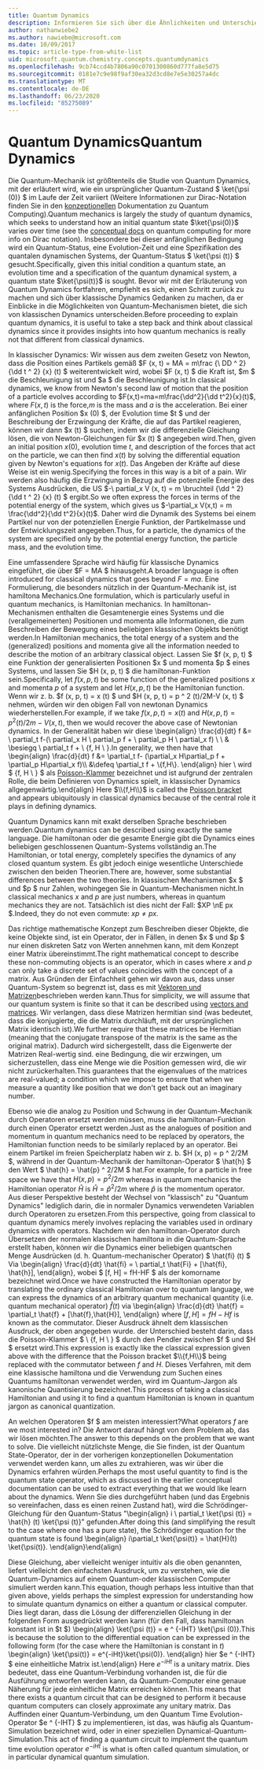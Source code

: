```yaml
---
title: Quantum Dynamics
description: Informieren Sie sich über die Ähnlichkeiten und Unterschiede zwischen Quantum Dynamics und Classic Dynamics.
author: nathanwiebe2
ms.author: nawiebe@microsoft.com
ms.date: 10/09/2017
ms.topic: article-type-from-white-list
uid: microsoft.quantum.chemistry.concepts.quantumdynamics
ms.openlocfilehash: 9cb74ccd4b7806a90c0701300860d777fa8e5d75
ms.sourcegitcommit: 0181e7c9e98f9af30ea32d3cd8e7e5e30257a4dc
ms.translationtype: MT
ms.contentlocale: de-DE
ms.lasthandoff: 06/23/2020
ms.locfileid: "85275089"
---
```

# <a name="quantum-dynamics"></a><span data-ttu-id="81daa-103">Quantum Dynamics</span><span class="sxs-lookup"><span data-stu-id="81daa-103">Quantum Dynamics</span></span>

<span data-ttu-id="81daa-104">Die Quantum-Mechanik ist größtenteils die Studie von Quantum Dynamics, mit der erläutert wird, wie ein ursprünglicher Quantum-Zustand $ \ket{\psi (0)} $ im Laufe der Zeit variiert (Weitere Informationen zur Dirac-Notation finden Sie in den [konzeptionellen](xref:microsoft.quantum.concepts.dirac) Dokumentation zu Quantum Computing).</span><span class="sxs-lookup"><span data-stu-id="81daa-104">Quantum mechanics is largely the study of quantum dynamics, which seeks to understand how an initial quantum state $\ket{\psi(0)}$ varies over time (see the [conceptual docs](xref:microsoft.quantum.concepts.dirac) on quantum computing for more info on Dirac notation).</span></span>
<span data-ttu-id="81daa-105">Insbesondere bei dieser anfänglichen Bedingung wird ein Quantum-Status, eine Evolution-Zeit und eine Spezifikation des quantalen dynamischen Systems, der Quantum-Status $ \ket{\psi (t)} $ gesucht.</span><span class="sxs-lookup"><span data-stu-id="81daa-105">Specifically, given this initial condition a quantum state, an evolution time and a specification of the quantum dynamical system, a quantum state $\ket{\psi(t)}$ is sought.</span></span>
<span data-ttu-id="81daa-106">Bevor wir mit der Erläuterung von Quantum Dynamics fortfahren, empfiehlt es sich, einen Schritt zurück zu machen und sich über klassische Dynamics Gedanken zu machen, da er Einblicke in die Möglichkeiten von Quantum-Mechanismen bietet, die sich von klassischen Dynamics unterscheiden.</span><span class="sxs-lookup"><span data-stu-id="81daa-106">Before proceeding to explain quantum dynamics, it is useful to take a step back and think about classical dynamics since it provides insights into how quantum mechanics is really not that different from classical dynamics.</span></span>

<span data-ttu-id="81daa-107">In klassischer Dynamics: Wir wissen aus dem zweiten Gesetz von Newton, dass die Position eines Partikels gemäß $F (x, t) = MA = m\frac {\ DD ^ 2} {\dd t ^ 2} {x} (t) $ weiterentwickelt wird, wobei $F (x, t) $ die Kraft ist, $m $ die Beschleunigung ist und $a $ die Beschleunigung ist.</span><span class="sxs-lookup"><span data-stu-id="81daa-107">In classical dynamics, we know from Newton's second law of motion that the position of a particle evolves according to $F(x,t)=ma=m\frac{\dd^2}{\dd t^2}{x}(t)$, where $F(x,t)$ is the force,$m$ is the mass and $a$ is the acceleration.</span></span>
<span data-ttu-id="81daa-108">Bei einer anfänglichen Position $x (0) $, der Evolution time $t $ und der Beschreibung der Erzwingung der Kräfte, die auf das Partikel reagieren, können wir dann $x (t) $ suchen, indem wir die differenzielle Gleichung lösen, die von Newton-Gleichungen für $x (t) $ angegeben wird.</span><span class="sxs-lookup"><span data-stu-id="81daa-108">Then, given an initial position $x(0)$, evolution time $t$, and description of the forces that act on the particle, we can then find $x(t)$ by solving the differential equation given by Newton's equations for $x(t)$.</span></span>
<span data-ttu-id="81daa-109">Das Angeben der Kräfte auf diese Weise ist ein wenig.</span><span class="sxs-lookup"><span data-stu-id="81daa-109">Specifying the forces in this way is a bit of a pain.</span></span>
<span data-ttu-id="81daa-110">Wir werden also häufig die Erzwingung in Bezug auf die potenzielle Energie des Systems Ausdrücken, die US $-\ partial_x V (x, t) = m \bruchteil {\dd ^ 2} {\dd t ^ 2} {x} (t) $ ergibt.</span><span class="sxs-lookup"><span data-stu-id="81daa-110">So we often express the forces in terms of the potential energy of the system, which gives us $-\partial_x V(x,t) = m \frac{\dd^2}{\dd t^2}{x}(t)$.</span></span>
<span data-ttu-id="81daa-111">Daher wird die Dynamik des Systems bei einem Partikel nur von der potenziellen Energie Funktion, der Partikelmasse und der Entwicklungszeit angegeben.</span><span class="sxs-lookup"><span data-stu-id="81daa-111">Thus, for a particle, the dynamics of the system are specified only by the potential energy function, the particle mass, and the evolution time.</span></span>

<span data-ttu-id="81daa-112">Eine umfassendere Sprache wird häufig für klassische Dynamics eingeführt, die über $F = MA $ hinausgeht.</span><span class="sxs-lookup"><span data-stu-id="81daa-112">A broader language is often introduced for classical dynamics that goes beyond $F=ma$.</span></span>
<span data-ttu-id="81daa-113">Eine Formulierung, die besonders nützlich in der Quantum-Mechanik ist, ist hamiltona Mechanics.</span><span class="sxs-lookup"><span data-stu-id="81daa-113">One formulation, which is particularly useful in quantum mechanics, is Hamiltonian mechanics.</span></span>
<span data-ttu-id="81daa-114">In hamiltonan-Mechanismen enthalten die Gesamtenergie eines Systems und die (verallgemeinerten) Positionen und momenta alle Informationen, die zum Beschreiben der Bewegung eines beliebigen klassischen Objekts benötigt werden.</span><span class="sxs-lookup"><span data-stu-id="81daa-114">In Hamiltonian mechanics, the total energy of a system and the (generalized) positions and momenta give all the information needed to describe the motion of an arbitrary classical object.</span></span>
<span data-ttu-id="81daa-115">Lassen Sie $f (x, p, t) $ eine Funktion der generalisierten Positionen $x $ und momenta $p $ eines Systems, und lassen Sie $H (x, p, t) $ die hamiltonan-Funktion sein.</span><span class="sxs-lookup"><span data-stu-id="81daa-115">Specifically, let $f(x,p,t)$ be some function of the generalized positions $x$ and momenta $p$ of a system and let $H(x,p,t)$ be the Hamiltonian function.</span></span>
<span data-ttu-id="81daa-116">Wenn wir z. b. $f (x, p, t) = x (t) $ und $H (x, p, t) = p ^ 2 (t)/2M-V (x, t) $ nehmen, würden wir den obigen Fall von newtonan Dynamics wiederherstellen.</span><span class="sxs-lookup"><span data-stu-id="81daa-116">For example, if we take $f(x,p,t)= x(t)$ and $H(x,p,t)=p^2(t)/2m - V(x,t)$, then we would recover the above case of Newtonian dynamics.</span></span>
<span data-ttu-id="81daa-117">In der Generalität haben wir diese \begin{align} \frac{d}{dt} f &= \ partial_t f-(\ partial_x H \ partial_p f + \ partial_p H \ partial_x f) \\ \\ & \besiegq \ partial_t f + \\ {f, H \\ }.</span><span class="sxs-lookup"><span data-stu-id="81daa-117">In generality, we then have that \begin{align} \frac{d}{dt} f &= \partial_t f- (\partial_x H\partial_p f + \partial_p H\partial_x f)\\\\ &\defeq \partial_t f + \\{f,H\\}.</span></span>
<span data-ttu-id="81daa-118">\end{align} hier \\ wird $ {f, H \\ } $ als [Poisson-Klammer](https://en.wikipedia.org/wiki/Poisson_bracket) bezeichnet und ist aufgrund der zentralen Rolle, die beim Definieren von Dynamics spielt, in klassischer Dynamics allgegenwärtig.</span><span class="sxs-lookup"><span data-stu-id="81daa-118">\end{align} Here $\\{f,H\\}$ is called the [Poisson bracket](https://en.wikipedia.org/wiki/Poisson_bracket) and appears ubiquitously in classical dynamics because of the central role it plays in defining dynamics.</span></span>

<span data-ttu-id="81daa-119">Quantum Dynamics kann mit exakt derselben Sprache beschrieben werden.</span><span class="sxs-lookup"><span data-stu-id="81daa-119">Quantum dynamics can be described using exactly the same language.</span></span>
<span data-ttu-id="81daa-120">Die hamiltonan oder die gesamte Energie gibt die Dynamics eines beliebigen geschlossenen Quantum-Systems vollständig an.</span><span class="sxs-lookup"><span data-stu-id="81daa-120">The Hamiltonian, or total energy, completely specifies the dynamics of any closed quantum system.</span></span>
<span data-ttu-id="81daa-121">Es gibt jedoch einige wesentliche Unterschiede zwischen den beiden Theorien.</span><span class="sxs-lookup"><span data-stu-id="81daa-121">There are, however, some substantial differences between the two theories.</span></span>
<span data-ttu-id="81daa-122">In klassischen Mechanismen $x $ und $p $ nur Zahlen, wohingegen Sie in Quantum-Mechanismen nicht.</span><span class="sxs-lookup"><span data-stu-id="81daa-122">In classical mechanics $x$ and $p$ are just numbers, whereas in quantum mechanics they are not.</span></span>
<span data-ttu-id="81daa-123">Tatsächlich ist dies nicht der Fall: $XP \nE px $.</span><span class="sxs-lookup"><span data-stu-id="81daa-123">Indeed, they do not even commute: $xp \ne px$.</span></span>

<span data-ttu-id="81daa-124">Das richtige mathematische Konzept zum Beschreiben dieser Objekte, die keine Objekte sind, ist ein Operator, der in Fällen, in denen $x $ und $p $ nur einen diskreten Satz von Werten annehmen kann, mit dem Konzept einer Matrix übereinstimmt.</span><span class="sxs-lookup"><span data-stu-id="81daa-124">The right mathematical concept to describe these non-commuting objects is an operator, which in cases where $x$ and $p$ can only take a discrete set of values coincides with the concept of a matrix.</span></span>
<span data-ttu-id="81daa-125">Aus Gründen der Einfachheit gehen wir davon aus, dass unser Quantum-System so begrenzt ist, dass es mit [Vektoren und Matrizen](xref:microsoft.quantum.concepts.vectors)beschrieben werden kann.</span><span class="sxs-lookup"><span data-stu-id="81daa-125">Thus for simplicity, we will assume that our quantum system is finite so that it can be described using [vectors and matrices](xref:microsoft.quantum.concepts.vectors).</span></span>
<span data-ttu-id="81daa-126">Wir verlangen, dass diese Matrizen hermitian sind (was bedeutet, dass die konjugierte, die die Matrix durchläuft, mit der ursprünglichen Matrix identisch ist).</span><span class="sxs-lookup"><span data-stu-id="81daa-126">We further require that these matrices be Hermitian (meaning that the conjugate transpose of the matrix is the same as the original matrix).</span></span>
<span data-ttu-id="81daa-127">Dadurch wird sichergestellt, dass die Eigenwerte der Matrizen Real-wertig sind. eine Bedingung, die wir erzwingen, um sicherzustellen, dass eine Menge wie die Position gemessen wird, die wir nicht zurückerhalten.</span><span class="sxs-lookup"><span data-stu-id="81daa-127">This guarantees that the eigenvalues of the matrices are real-valued; a condition which we impose to ensure that when we measure a quantity like position that we don't get back out an imaginary number.</span></span>

<span data-ttu-id="81daa-128">Ebenso wie die analog zu Position und Schwung in der Quantum-Mechanik durch Operatoren ersetzt werden müssen, muss die hamiltonan-Funktion durch einen Operator ersetzt werden.</span><span class="sxs-lookup"><span data-stu-id="81daa-128">Just as the analogues of position and momentum in quantum mechanics need to be replaced by operators, the Hamiltonian function needs to be similarly replaced by an operator.</span></span>
<span data-ttu-id="81daa-129">Bei einem Partikel im freien Speicherplatz haben wir z. b. $H (x, p) = p ^ 2/2M $, während in der Quantum-Mechanik der hamiltonan-Operator $ \hat{h} $ den Wert $ \hat{h} = \hat{p} ^ 2/2M $ hat.</span><span class="sxs-lookup"><span data-stu-id="81daa-129">For example, for a particle in free space we have that $H(x,p) = p^2/2m$ whereas in quantum mechanics the Hamiltonian operator $\hat{H}$ is $\hat{H}= \hat{p}^2/2m$ where $\hat{p}$ is the momentum operator.</span></span>
<span data-ttu-id="81daa-130">Aus dieser Perspektive besteht der Wechsel von "klassisch" zu "Quantum Dynamics" lediglich darin, die in normaler Dynamics verwendeten Variablen durch Operatoren zu ersetzen.</span><span class="sxs-lookup"><span data-stu-id="81daa-130">From this perspective, going from classical to quantum dynamics merely involves replacing the variables used in ordinary dynamics with operators.</span></span>
<span data-ttu-id="81daa-131">Nachdem wir den hamiltonan-Operator durch Übersetzen der normalen klassischen hamiltona in die Quantum-Sprache erstellt haben, können wir die Dynamics einer beliebigen quantschen Menge Ausdrücken (d. h. Quantum-mechanischer Operator) $ \hat{fi} (t) $ Via \begin{align} \frac{d}{dt} \hat{fi} = \ partial_t \hat{Fi} + [\hat{fi}, \hat{h}], \end{align}, wobei $ [f, H] = fH-HF $ als der komorname bezeichnet wird.</span><span class="sxs-lookup"><span data-stu-id="81daa-131">Once we have constructed the Hamiltonian operator by translating the ordinary classical Hamiltonian over to quantum language, we can express the dynamics of an arbitrary quantum mechanical quantity (i.e. quantum mechanical operator) $\hat{f}(t)$ via \begin{align} \frac{d}{dt} \hat{f} = \partial_t \hat{f} + [\hat{f},\hat{H}], \end{align} where $[f,H] = fH -Hf$ is known as the commutator.</span></span>
<span data-ttu-id="81daa-132">Dieser Ausdruck ähnelt dem klassischen Ausdruck, der oben angegeben wurde. der Unterschied besteht darin, dass die Poisson-Klammer $ \\ {f, H \\ } $ durch den Pendler zwischen $f $ und $H $ ersetzt wird.</span><span class="sxs-lookup"><span data-stu-id="81daa-132">This expression is exactly like the classical expression given above with the difference that the Poisson bracket $\\{f,H\\}$ being replaced with the commutator between $f$ and $H$.</span></span>
<span data-ttu-id="81daa-133">Dieses Verfahren, mit dem eine klassische hamiltona und die Verwendung zum Suchen eines Quantums hamiltonan verwendet werden, wird im Quantum-Jargon als kanonische Quantisierung bezeichnet.</span><span class="sxs-lookup"><span data-stu-id="81daa-133">This process of taking a classical Hamiltonian and using it to find a quantum Hamiltonian is known in quantum jargon as canonical quantization.</span></span>

<span data-ttu-id="81daa-134">An welchen Operatoren $f $ am meisten interessiert?</span><span class="sxs-lookup"><span data-stu-id="81daa-134">What operators $f$ are we most interested in?</span></span>  <span data-ttu-id="81daa-135">Die Antwort darauf hängt von dem Problem ab, das wir lösen möchten.</span><span class="sxs-lookup"><span data-stu-id="81daa-135">The answer to this depends on the problem that we want to solve.</span></span>
<span data-ttu-id="81daa-136">Die vielleicht nützlichste Menge, die Sie finden, ist der Quantum State-Operator, der in der vorherigen konzeptionellen Dokumentation verwendet werden kann, um alles zu extrahieren, was wir über die Dynamics erfahren würden.</span><span class="sxs-lookup"><span data-stu-id="81daa-136">Perhaps the most useful quantity to find is the quantum state operator, which as discussed in the earlier conceptual documentation can be used to extract everything that we would like learn about the dynamics.</span></span>
<span data-ttu-id="81daa-137">Wenn Sie dies durchgeführt haben (und das Ergebnis so vereinfachen, dass es einen reinen Zustand hat), wird die Schrödinger-Gleichung für den Quantum-Status "\begin{align} i \ partial_t \ket{\psi (t)} = \hat{h} (t) \ket{\psi (t)}" gefunden.</span><span class="sxs-lookup"><span data-stu-id="81daa-137">After doing this (and simplifying the result to the case where one has a pure state), the Schrödinger equation for the quantum state is found \begin{align} i\partial_t \ket{\psi(t)} = \hat{H}(t) \ket{\psi(t)}.</span></span>
<span data-ttu-id="81daa-138">\end{align}</span><span class="sxs-lookup"><span data-stu-id="81daa-138">\end{align}</span></span>

<span data-ttu-id="81daa-139">Diese Gleichung, aber vielleicht weniger intuitiv als die oben genannten, liefert vielleicht den einfachsten Ausdruck, um zu verstehen, wie die Quantum-Dynamics auf einem Quantum-oder klassischen Computer simuliert werden kann.</span><span class="sxs-lookup"><span data-stu-id="81daa-139">This equation, though perhaps less intuitive than that given above, yields perhaps the simplest expression for understanding how to simulate quantum dynamics on either a quantum or classical computer.</span></span>
<span data-ttu-id="81daa-140">Dies liegt daran, dass die Lösung der differenziellen Gleichung in der folgenden Form ausgedrückt werden kann (für den Fall, dass hamiltonan konstant ist in $t $) \begin{align} \ket{\psi (t)} = e ^ {-IHT} \ket{\psi (0)}.</span><span class="sxs-lookup"><span data-stu-id="81daa-140">This is because the solution to the differential equation can be expressed in the following form (for the case where the Hamiltonian is constant in $t$) \begin{align} \ket{\psi(t)} = e^{-iHt}\ket{\psi(0)}.</span></span>
<span data-ttu-id="81daa-141">\end{align} hier $e ^ {-IHT} $ eine einheitliche Matrix ist.</span><span class="sxs-lookup"><span data-stu-id="81daa-141">\end{align} Here $e^{-iHt}$ is a unitary matrix.</span></span>
<span data-ttu-id="81daa-142">Dies bedeutet, dass eine Quantum-Verbindung vorhanden ist, die für die Ausführung entworfen werden kann, da Quantum-Computer eine genaue Näherung für jede einheitliche Matrix erreichen können.</span><span class="sxs-lookup"><span data-stu-id="81daa-142">This means that there exists a quantum circuit that can be designed to perform it because quantum computers can closely approximate any unitary matrix.</span></span>
<span data-ttu-id="81daa-143">Das Auffinden einer Quantum-Verbindung, um den Quantum Time Evolution-Operator $e ^ {-IHT} $ zu implementieren, ist das, was häufig als Quantum-Simulation bezeichnet wird, oder in einer speziellen Dynamical-Quantum-Simulation.</span><span class="sxs-lookup"><span data-stu-id="81daa-143">This act of finding a quantum circuit to implement the quantum time evolution operator $e^{-iHt}$ is what is often called quantum simulation, or in particular dynamical quantum simulation.</span></span>
